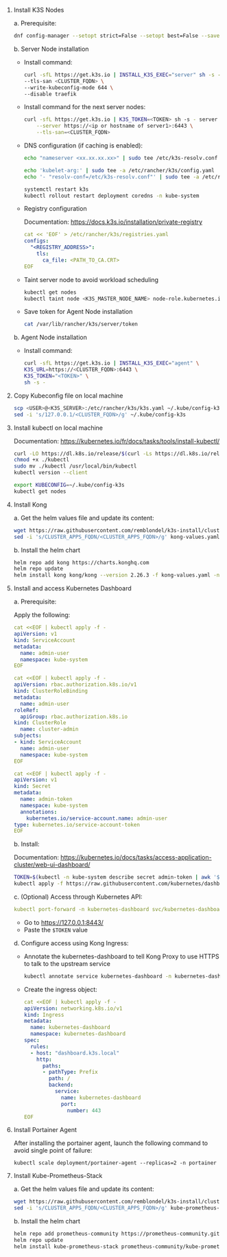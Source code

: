 1. Install K3S Nodes

    a. Prerequisite:

    ```bash
    dnf config-manager --setopt strict=False --setopt best=False --save
    ```

    b. Server Node installation

      - Install command:
          ```bash
          curl -sfL https://get.k3s.io | INSTALL_K3S_EXEC="server" sh -s - \
          --tls-san <CLUSTER_FQDN> \
          --write-kubeconfig-mode 644 \
          --disable traefik
          ```
      - Install command for the next server nodes:
          ```bash
          curl -sfL https://get.k3s.io | K3S_TOKEN=<TOKEN> sh -s - server \
              --server https://<ip or hostname of server1>:6443 \
              --tls-san=<CLUSTER_FQDN>
          ```

      - DNS configuration (if caching is enabled):
         ```bash
         echo "nameserver <xx.xx.xx.xx>" | sudo tee /etc/k3s-resolv.conf

         echo 'kubelet-arg:' | sudo tee -a /etc/rancher/k3s/config.yaml
         echo '- "resolv-conf=/etc/k3s-resolv.conf"' | sudo tee -a /etc/rancher/k3s/config.yaml

         systemctl restart k3s
         kubectl rollout restart deployment coredns -n kube-system
         ```

    - Registry configuration

        Documentation: https://docs.k3s.io/installation/private-registry
        ```yaml
        cat << 'EOF' > /etc/rancher/k3s/registries.yaml
        configs:
          "<REGISTRY_ADDRESS>":
            tls:
              ca_file: <PATH_TO_CA.CRT>
        EOF
        ```
    - Taint server node to avoid workload scheduling
        ```bash
        kubectl get nodes
        kubectl taint node <K3S_MASTER_NODE_NAME> node-role.kubernetes.io/master=effect:NoSchedule
        ```

    - Save token for Agent Node installation   
        ```bash
        cat /var/lib/rancher/k3s/server/token
        ```

    b. Agent Node installation

    - Install command:
        ```bash
        curl -sfL https://get.k3s.io | INSTALL_K3S_EXEC="agent" \
        K3S_URL=https://<CLUSTER_FQDN>:6443 \
        K3S_TOKEN="<TOKEN>" \
        sh -s -
        ```
   

2. Copy Kubeconfig file on local machine

      ```bash
      scp <USER>@<K3S_SERVER>:/etc/rancher/k3s/k3s.yaml ~/.kube/config-k3s
      sed -i 's/127.0.0.1/<CLUSTER_FQDN>/g' ~/.kube/config-k3s
      ```

3. Install kubectl on local machine

    Documentation: https://kubernetes.io/fr/docs/tasks/tools/install-kubectl/

    ```bash
    curl -LO https://dl.k8s.io/release/$(curl -Ls https://dl.k8s.io/release/stable.txt)/bin/linux/amd64/kubectl
    chmod +x ./kubectl
    sudo mv ./kubectl /usr/local/bin/kubectl
    kubectl version --client
    ```

    ```bash
    export KUBECONFIG=~/.kube/config-k3s
    kubectl get nodes
    ```

4. Install Kong

   a. Get the helm values file and update its content:
   ```bash
   wget https://raw.githubusercontent.com/remblondel/k3s-install/cluster-install/kong-values.yaml
   sed -i 's/CLUSTER_APPS_FQDN/<CLUSTER_APPS_FQDN>/g' kong-values.yaml
   ```

   b. Install the helm chart
   ```bash
   helm repo add kong https://charts.konghq.com
   helm repo update
   helm install kong kong/kong --version 2.26.3 -f kong-values.yaml -n kong --create-namespace
   ```

5. Install and access Kubernetes Dashboard

    a. Prerequisite:
   
      Apply the following:

      ```yaml
      cat <<EOF | kubectl apply -f -
      apiVersion: v1
      kind: ServiceAccount
      metadata:
        name: admin-user
        namespace: kube-system
      EOF
      ```
      ```yaml
      cat <<EOF | kubectl apply -f -
      apiVersion: rbac.authorization.k8s.io/v1
      kind: ClusterRoleBinding
      metadata:
        name: admin-user
      roleRef:
        apiGroup: rbac.authorization.k8s.io
      kind: ClusterRole
        name: cluster-admin
      subjects:
      - kind: ServiceAccount
        name: admin-user
        namespace: kube-system
      EOF
      ```
      ```yaml
      cat <<EOF | kubectl apply -f -
      apiVersion: v1
      kind: Secret
      metadata:
        name: admin-token
        namespace: kube-system
        annotations:
          kubernetes.io/service-account.name: admin-user
      type: kubernetes.io/service-account-token
      EOF
      ```

    b. Install:

     Documentation: https://kubernetes.io/docs/tasks/access-application-cluster/web-ui-dashboard/
  
      ```bash
      TOKEN=$(kubectl -n kube-system describe secret admin-token | awk '$1=="token:"{print $2}') # Used later
      kubectl apply -f https://raw.githubusercontent.com/kubernetes/dashboard/v2.7.0/aio/deploy/recommended.yaml
      ```

    c. (Optional) Access through Kubernetes API:

      ```yaml
      kubectl port-forward -n kubernetes-dashboard svc/kubernetes-dashboard 8443:443
      ```

     - Go to https://127.0.0.1:8443/
     - Paste the `$TOKEN` value
  
     d. Configure access using Kong Ingress:
   
	- Annotate the kubernetes-dashboard to tell Kong Proxy to use HTTPS to talk to the upstream service
        ```bash
        kubectl annotate service kubernetes-dashboard -n kubernetes-dashboard konghq.com/protocol=https
        ```
 	- Create the ingress object:

        ```yaml
        cat <<EOF | kubectl apply -f -
        apiVersion: networking.k8s.io/v1
        kind: Ingress
        metadata:
          name: kubernetes-dashboard
          namespace: kubernetes-dashboard
        spec:
          rules:
          - host: "dashboard.k3s.local"
            http:
              paths:
              - pathType: Prefix
                path: /
                backend:
                  service:
                    name: kubernetes-dashboard
                    port:
                      number: 443
        EOF
        ```
6. Install Portainer Agent

   After installing the portainer agent, launch the following command to avoid single point of failure:
   ```
   kubectl scale deployment/portainer-agent --replicas=2 -n portainer
   ```
   
7. Install Kube-Prometheus-Stack

   a. Get the helm values file and update its content:
   ```bash
   wget https://raw.githubusercontent.com/remblondel/k3s-install/cluster-install/kube-prometheus-stack-values.yaml
   sed -i 's/CLUSTER_APPS_FQDN/<CLUSTER_APPS_FQDN>/g' kube-prometheus-stack-values.yaml
   ```

   b. Install the helm chart
   ```bash
   helm repo add prometheus-community https://prometheus-community.github.io/helm-charts
   helm repo update
   helm install kube-prometheus-stack prometheus-community/kube-prometheus-stack -n tooling-system --create-namespace --version 51.9.4 -f kube-prometheus-stack-values.yaml
   ```
